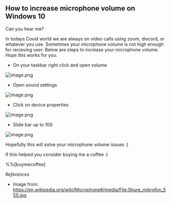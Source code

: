 ## How to increase microphone volume on Windows 10

Can you hear me?

In todays Covid world we are always on video calls using zoom, discord, or whatever you use. Sometimes your microphone volume is not high enough for recieving user. Below are steps to increase your microphone volume. Hope this works for you. 


- On your taskbar right click and open volume 

![image.png](https://cdn.hashnode.com/res/hashnode/image/upload/v1624949167108/qxieknCDZ.png)

- Open sound settings

![image.png](https://cdn.hashnode.com/res/hashnode/image/upload/v1624949210314/NZ1AeQTNn.png)

- Click on device properties

![image.png](https://cdn.hashnode.com/res/hashnode/image/upload/v1624949235640/XNsFuOI3S.png)

- Slide bar up to 100

![image.png](https://cdn.hashnode.com/res/hashnode/image/upload/v1624949283324/xEUVwzI-eO.png)

Hopefully this will solve your microphone volume issues :)

If this helped you consider buying me a coffee :)

%%[buymecoffee]

*References*
- Image from: https://en.wikipedia.org/wiki/Microphone#/media/File:Shure_mikrofon_55S.jpg